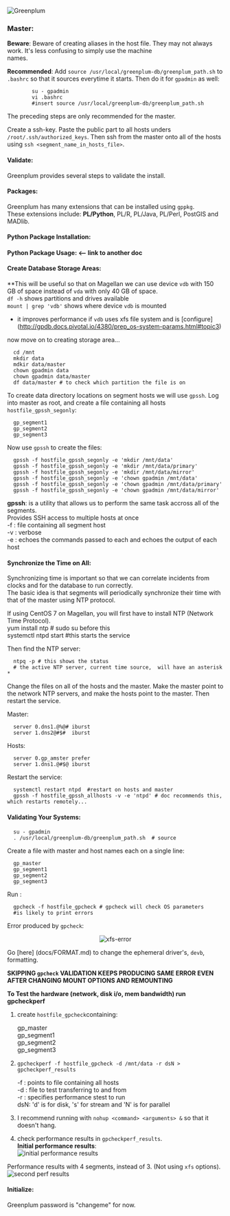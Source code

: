 ![Greenplum](https://github.com/syuja/GreenPlumSetup/blob/master/img/greenplum-logo.png)  

### Master:  

**Beware**: Beware of creating aliases in the host file. They may not always work. It's less confusing to simply use the machine  
names.

**Recommended**: Add `source /usr/local/greenplum-db/greenplum_path.sh` to `.bashrc` so that it sources everytime it starts. Then do it for `gpadmin` as well:  

            su - gpadmin  
            vi .bashrc  
            #insert source /usr/local/greenplum-db/greenplum_path.sh  
            

The preceding steps are only recommended for the master.   

Create a ssh-key. Paste the public part to all hosts unders `/root/.ssh/authorized_keys`. Then ssh from the master onto all 
of the hosts using `ssh <segment_name_in_hosts_file>`.  

#### Validate:  
Greenplum provides several steps to validate the install.  

#### Packages:  
Greenplum has many extensions that can be installed using `gppkg`.  
These extensions include: **PL/Python**, PL/R, PL/Java, PL/Perl, PostGIS and MADlib.  

#### Python Package Installation:  

#### Python Package Usage:  <-- link to another doc


#### Create Database Storage Areas:  
**This will be useful so that on Magellan we can use device `vdb` with 150 GB of space instead of `vda` with only 40 GB of space.  
`df -h` shows partitions and drives available  
`mount | grep 'vdb'` shows where device `vdb` is mounted  
- it improves performance if `vdb` uses xfs file system and is [configure] (http://gpdb.docs.pivotal.io/4380/prep_os-system-params.html#topic3)   

now move on to creating storage area...  

      cd /mnt  
      mkdir data  
      mdkir data/master  
      chown gpadmin data
      chown gpadmin data/master
      df data/master # to check which partition the file is on   
       
  
  
To create data directory locations on segment hosts we will use `gpssh`. Log into master as root, and create a file containing all
 hosts `hostfile_gpssh_segonly`:  
  
      gp_segment1    
      gp_segment2  
      gp_segment3  

Now use `gpssh` to create the files:   

      gpssh -f hostfile_gpssh_segonly -e 'mkdir /mnt/data'  
      gpssh -f hostfile_gpssh_segonly -e 'mkdir /mnt/data/primary'
      gpssh -f hostfile_gpssh_segonly -e 'mkdir /mnt/data/mirror'  
      gpssh -f hostfile_gpssh_segonly -e 'chown gpadmin /mnt/data'  
      gpssh -f hostfile_gpssh_segonly -e 'chown gpadmin /mnt/data/primary'  
      gpssh -f hostfile_gpssh_segonly -e 'chown gpadmin /mnt/data/mirror'   

**gpssh**: is a utility that allows us to perform the same task accross all of the segments.    
      Provides SSH access to multiple hosts at once  
      -f : file containing all segment host  
      -v : verbose  
      -e : echoes the commands passed to each and echoes the output of each host  


#### Synchronize the Time on All:  
Synchronizing time is important so that we can correlate incidents from clocks and for the database to run correctly.  
The basic idea is that segments will periodically synchronize their time with that of the master using NTP protocol.  

If using CentOS 7 on Magellan, you will first have to install NTP (Network Time Protocol).   
      yum install ntp # sudo su before this  
       systemctl ntpd start #this starts the service

Then find the NTP server:  

      ntpq -p # this shows the status    
      # the active NTP server, current time source,  will have an asterisk *   

Change the files on all of the hosts and the master. Make the master point to the network NTP servers, and make the hosts point 
to the master. Then restart the service.  

Master:   

      server 0.dns1.@%@# iburst  
      server 1.dns2@#$#  iburst  

Hosts:   

      server 0.gp_amster prefer  
      server 1.dns1.@#$@ iburst  


Restart the service:  

      systemctl restart ntpd  #restart on hosts and master
      gpssh -f hostfile_gpssh_allhosts -v -e 'ntpd' # doc recommends this, which restarts remotely...  



#### Validating Your Systems: 

      su - gpadmin  
      . /usr/local/greenplum-db/greenplum_path.sh  # source  
      
Create a file with master and host names each on a single line:  

      gp_master  
      gp_segment1  
      gp_segment2  
      gp_segment3  

Run :  

      gpcheck -f hostfile_gpcheck # gpcheck will check OS parameters  
      #is likely to print errors   

Error produced by `gpcheck`:  
      <p align="center"> ![xfs-error](https://github.com/syuja/GreenPlumSetup/blob/master/img/xfs_error.png)  </p>  
        

Go [here] (docs/FORMAT.md) to change the ephemeral driver's, `devb`, formatting.   

**SKIPPING `gpcheck` VALIDATION KEEPS PRODUCING SAME ERROR EVEN AFTER CHANGING MOUNT OPTIONS AND REMOUNTING**  

**To Test the hardware (network, disk i/o, mem bandwidth) run gpcheckperf**   
 1. create `hostfile_gpcheck`containing:   


      gp_master  
      gp_segment1  
      gp_segment2  
      gp_segment3  
         
  

 2. `gpcheckperf -f hostfile_gpcheck -d /mnt/data -r dsN > gpcheckperf_results`  


      -f : points to file containing all hosts   
      -d : file to test transferring to and from   
      -r : specifies performance stest to run   
             dsN:     'd' is for disk, 's' for stream and 'N' is for parallel    

  
 3. I recommend running with `nohup <command> <arguments> &` so that it doesn't hang.  
 4. check performance results in `gpcheckperf_results`.    
 **Initial performance results**:  
  ![initial performance results](https://github.com/syuja/GreenPlumSetup/blob/master/img/gpcheck_performance.png)

 Performance results with 4 segments, instead of 3. (Not using `xfs` options).  
  ![second perf results](https://github.com/syuja/GreenPlumSetup/blob/master/img/gpcheckperf_4segments.png)  

#### Initialize:    
Greenplum password is "changeme" for now.  








